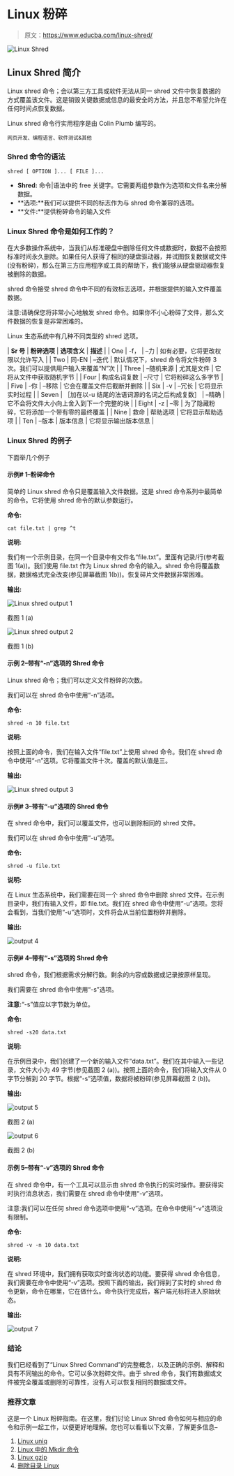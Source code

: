 # Linux 粉碎

> 原文：<https://www.educba.com/linux-shred/>

![Linux Shred](img/0416c591c43f9d3a5d2aaa6d0dba1ab9.png)



## Linux Shred 简介

Linux shred 命令；会以第三方工具或软件无法从同一 shred 文件中恢复数据的方式覆盖该文件。这是销毁关键数据或信息的最安全的方法，并且您不希望允许在任何时间点恢复数据。

Linux shred 命令行实用程序是由 Colin Plumb 编写的。

<small>网页开发、编程语言、软件测试&其他</small>

### Shred 命令的语法

`shred [ OPTION ]... [ FILE ]...`

*   **Shred:** 命令|语法中的 free 关键字。它需要两组参数作为选项和文件名来分解数据。
*   **选项:**我们可以提供不同的标志作为与 shred 命令兼容的选项。
*   **文件:**提供粉碎命令的输入文件

### Linux Shred 命令是如何工作的？

在大多数操作系统中，当我们从标准硬盘中删除任何文件或数据时，数据不会按照标准时间永久删除。如果任何人获得了相同的硬盘驱动器，并试图恢复数据或文件(没有粉碎)，那么在第三方应用程序或工具的帮助下，我们能够从硬盘驱动器恢复被删除的数据。

shred 命令接受 shred 命令中不同的有效标志选项，并根据提供的输入文件覆盖数据。

注意:请确保您将非常小心地触发 shred 命令。如果你不小心粉碎了文件，那么文件数据的恢复是非常困难的。

Linux 生态系统中有几种不同类型的 shred 选项。

| **Sr 号** | **粉碎选项** | **选项含义** | **描述** |
| One | -f， | –力 | 如有必要，它将更改权限以允许写入 |
| Two | 同-EN | –迭代 | 默认情况下，shred 命令将文件粉碎 3 次。我们可以提供用户输入来覆盖“N”次 |
| Three | –随机来源 | 尤其是文件 | 它将从文件中获取随机字节 |
| Four | 构成名词复数 | –尺寸 | 它将粉碎这么多字节 |
| Five | -你 | –移除 | 它会在覆盖文件后截断并删除 |
| Six | -v | –冗长 | 它将显示实时过程 |
| Seven | ［加在以-u 结尾的法语词源的名词之后构成复数］ | –精确 | 它不会将文件大小向上舍入到下一个完整的块 |
| Eight | -z | –零 | 为了隐藏粉碎，它将添加一个带有零的最终覆盖 |
| Nine | 救命 | 帮助选项 | 它将显示帮助选项 |
| Ten | –版本 | 版本信息 | 它将显示输出版本信息 |

### Linux Shred 的例子

下面举几个例子

#### 示例# 1–粉碎命令

简单的 Linux shred 命令只是覆盖输入文件数据。这是 shred 命令系列中最简单的命令。它将使用 shred 命令的默认参数运行。

**命令:**

`cat file.txt | grep ^t`

**说明:**

我们有一个示例目录，在同一个目录中有文件名“file.txt”。里面有记录/行(参考截图 1(a))。我们使用 file.txt 作为 Linux shred 命令的输入。shred 命令将覆盖数据，数据格式完全改变(参见屏幕截图 1(b))。恢复碎片文件数据非常困难。

**输出:**

![Linux shred output 1](img/ecbd6596e7b2a9205d0eb8fc6ff09514.png)



截图 1 (a)

![Linux shred output 2](img/0aaee5d94944243e6b725946835e01cb.png)



截图 1 (b)

#### 示例 2–带有“-n”选项的 Shred 命令

Linux shred 命令；我们可以定义文件粉碎的次数。

我们可以在 shred 命令中使用“-n”选项。

**命令:**

`shred -n 10 file.txt`

**说明:**

按照上面的命令，我们在输入文件“file.txt”上使用 shred 命令。我们在 shred 命令中使用“-n”选项。它将覆盖文件十次。覆盖的默认值是三。

**输出:**

![Linux shred output 3](img/7310b69abf6e965572977996056cb10e.png)



#### 示例# 3–带有“-u”选项的 Shred 命令

在 shred 命令中，我们可以覆盖文件，也可以删除相同的 shred 文件。

我们可以在 shred 命令中使用“-u”选项。

**命令:**

`shred -u file.txt`

**说明:**

在 Linux 生态系统中，我们需要在同一个 shred 命令中删除 shred 文件。在示例目录中，我们有输入文件，即 file.txt。我们在 shred 命令中使用“-u”选项。您将会看到，当我们使用“-u”选项时，文件将会从当前位置粉碎并删除。

**输出:**

![output 4](img/39259e33801148449675bf488a35efc4.png)



#### 示例# 4–带有“-s”选项的 Shred 命令

shred 命令，我们根据需求分解行数。剩余的内容或数据或记录按原样呈现。

我们需要在 shred 命令中使用“-s”选项。

**注意:**“-s”值应以字节数为单位。

**命令:**

`shred -s20 data.txt`

**说明:**

在示例目录中，我们创建了一个新的输入文件“data.txt”。我们在其中输入一些记录，文件大小为 49 字节(参见截图 2 (a))。按照上面的命令，我们将输入文件从 0 字节分解到 20 字节。根据“-s”选项值，数据将被粉碎(参见屏幕截图 2 (b))。

**输出:**

![output 5](img/1612358c9d74b3fe9bcc8d82ab06a052.png)



截图 2 (a)

![output 6](img/bd2e6de8dfdea33eba4ce3e9f2dae620.png)



截图 2 (b)

#### 示例 5–带有“-v”选项的 Shred 命令

在 shred 命令中，有一个工具可以显示由 shred 命令执行的实时操作。要获得实时执行消息状态，我们需要在 shred 命令中使用“-v”选项。

注意:我们可以在任何 shred 命令选项中使用“-v”选项。在命令中使用“-v”选项没有限制。

**命令:**

`shred -v -n 10 data.txt`

**说明:**

在 shred 环境中，我们拥有获取实时查询状态的功能。要获得 shred 命令信息，我们需要在命令中使用“-v”选项。按照下面的输出，我们得到了实时的 shred 命令更新，命令在哪里，它在做什么。命令执行完成后，客户端光标将进入原始状态。

**输出:**

![output 7](img/68c368aa77e480f9a0c43f32bc294627.png)



### 结论

我们已经看到了“Linux Shred Command”的完整概念，以及正确的示例、解释和具有不同输出的命令。它可以多次粉碎文件。由于 shred 命令，我们有数据或文件被完全覆盖或删除的可靠性，没有人可以恢复相同的数据或文件。

### 推荐文章

这是一个 Linux 粉碎指南。在这里，我们讨论 Linux Shred 命令如何与相应的命令和示例一起工作，以便更好地理解。您也可以看看以下文章，了解更多信息–

1.  [Linux uniq](https://www.educba.com/linux-uniq/)
2.  [Linux 中的 Mkdir 命令](https://www.educba.com/mkdir-command-in-linux/)
3.  [Linux gzip](https://www.educba.com/linux-gzip/)
4.  [删除目录 Linux](https://www.educba.com/remove-dir-linux/)





